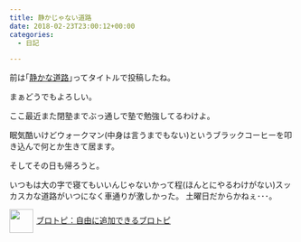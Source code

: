 ```yaml
---
title: 静かじゃない道路
date: 2018-02-23T23:00:12+00:00
categories:
  - 日記

---
```

前は｢[静かな道路][1]｣ってタイトルで投稿したね。

まぁどうでもよろしい。

ここ最近また閉塾までぶっ通しで塾で勉強してるわけよ。

眠気酷いけどウォークマン(中身は言うまでもない)というブラックコーヒーを叩き込んで何とか生きて居ます。

そしてその日も帰ろうと。

いつもは大の字で寝てもいいんじゃないかって程(ほんとにやるわけがない)スッカスカな道路がいつになく車通りが激しかった。 土曜日だからかねぇ･･･。

[<img style="width: 3em !important; height: 3em !important; vertical-align: middle; margin-right: .4em;" src="https://blogcircle.jp/thumb/commu/583/3" />ブロトピ：自由に追加できるブロトピ][2]

 [1]: https://lei202.com/eizi2002b/2017/07/28/%e9%9d%99%e3%81%8b%e3%81%aa%e9%81%93%e8%b7%af/
 [2]: https://blogcircle.jp/commu/583/topic/6